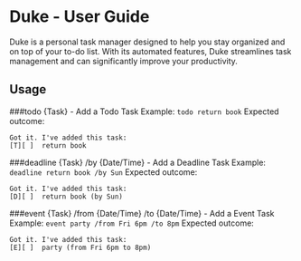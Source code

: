 # Duke - User Guide

Duke is a personal task manager designed to help you stay organized and on top of your to-do list. With its automated features, Duke streamlines task management and can significantly improve your productivity.

## Usage

###todo {Task} - Add a Todo Task
Example: `todo return book`
Expected outcome:
   ```
   Got it. I've added this task:
   [T][ ]  return book
   ```
   
###deadline {Task} /by {Date/Time} - Add a Deadline Task
Example: `deadline return book /by Sun`
Expected outcome:
   ```
   Got it. I've added this task:
   [D][ ]  return book (by Sun)
   ```

###event {Task} /from {Date/Time} /to {Date/Time} - Add a Event Task
Example: `event party /from Fri 6pm /to 8pm`
Expected outcome:
   ```
   Got it. I've added this task:
   [E][ ]  party (from Fri 6pm to 8pm)
   ```
   
   
